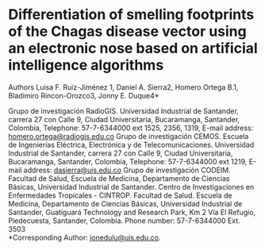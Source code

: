 # Differentiation of smelling footprints of the Chagas disease vector using an electronic nose based on artificial intelligence algorithms

Authors
Luisa F. Ruiz-Jiménez 1, Daniel A. Sierra2, Homero Ortega B.1, Bladimiro Rincon-Orozco3, Jonny E. Duque4*

Grupo de investigación RadioGIS. Universidad Industrial de Santander, carrera 27 con Calle 9, Ciudad Universitaria, Bucaramanga, Santander, Colombia, Telephone: 57-7-6344000 ext 1525, 2356, 1319, E-mail address: homero.ortega@radiogis.edu.co 
Grupo de investigación CEMOS. Escuela de Ingenierías Eléctrica, Electrónica y de Telecomunicaciones. Universidad Industrial de Santander, carrera 27 con Calle 9, Ciudad Universitaria, Bucaramanga, Santander, Colombia, Telephone: 57-7-6344000 ext 1219, E-mail address: dasierra@uis.edu.co
Grupo de investigación CODEIM. Facultad de Salud, Escuela de Medicina, Departamento de Ciencias Básicas, Universidad Industrial de Santander.
Centro de Investigaciones en Enfermedades Tropicales - CINTROP. Facultad de Salud. Escuela de Medicina, Departamento de Ciencias Básicas, Universidad Industrial de Santander, Guatiguará Technology and Research Park, Km 2 Vía El Refugio, Piedecuesta, Santander, Colombia. Phone number: 57-7-6344000 Ext. 3503  
*Corresponding Author:  jonedulu@uis.edu.co.

